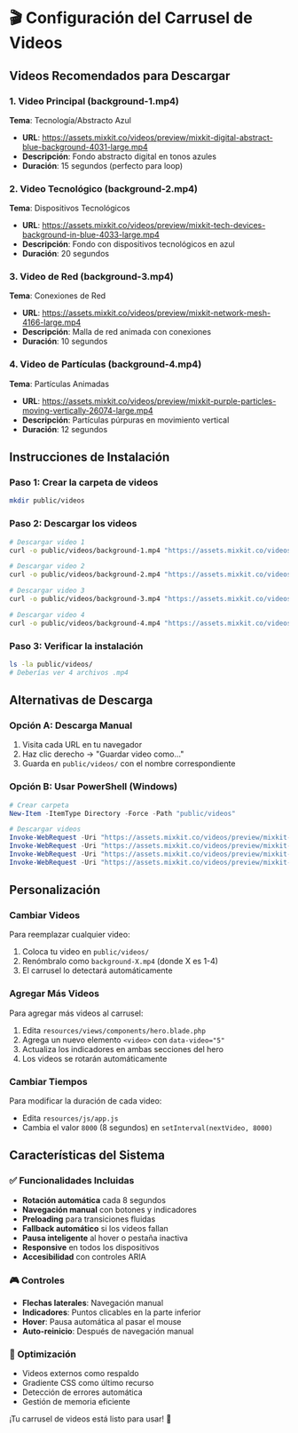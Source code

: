 # 🎬 Configuración del Carrusel de Videos

## Videos Recomendados para Descargar

### 1. Video Principal (background-1.mp4)
**Tema**: Tecnología/Abstracto Azul
- **URL**: https://assets.mixkit.co/videos/preview/mixkit-digital-abstract-blue-background-4031-large.mp4
- **Descripción**: Fondo abstracto digital en tonos azules
- **Duración**: 15 segundos (perfecto para loop)

### 2. Video Tecnológico (background-2.mp4)
**Tema**: Dispositivos Tecnológicos
- **URL**: https://assets.mixkit.co/videos/preview/mixkit-tech-devices-background-in-blue-4033-large.mp4
- **Descripción**: Fondo con dispositivos tecnológicos en azul
- **Duración**: 20 segundos

### 3. Video de Red (background-3.mp4)
**Tema**: Conexiones de Red
- **URL**: https://assets.mixkit.co/videos/preview/mixkit-network-mesh-4166-large.mp4
- **Descripción**: Malla de red animada con conexiones
- **Duración**: 10 segundos

### 4. Video de Partículas (background-4.mp4)
**Tema**: Partículas Animadas
- **URL**: https://assets.mixkit.co/videos/preview/mixkit-purple-particles-moving-vertically-26074-large.mp4
- **Descripción**: Partículas púrpuras en movimiento vertical
- **Duración**: 12 segundos

## Instrucciones de Instalación

### Paso 1: Crear la carpeta de videos
```bash
mkdir public/videos
```

### Paso 2: Descargar los videos
```bash
# Descargar video 1
curl -o public/videos/background-1.mp4 "https://assets.mixkit.co/videos/preview/mixkit-digital-abstract-blue-background-4031-large.mp4"

# Descargar video 2
curl -o public/videos/background-2.mp4 "https://assets.mixkit.co/videos/preview/mixkit-tech-devices-background-in-blue-4033-large.mp4"

# Descargar video 3
curl -o public/videos/background-3.mp4 "https://assets.mixkit.co/videos/preview/mixkit-network-mesh-4166-large.mp4"

# Descargar video 4
curl -o public/videos/background-4.mp4 "https://assets.mixkit.co/videos/preview/mixkit-purple-particles-moving-vertically-26074-large.mp4"
```

### Paso 3: Verificar la instalación
```bash
ls -la public/videos/
# Deberías ver 4 archivos .mp4
```

## Alternativas de Descarga

### Opción A: Descarga Manual
1. Visita cada URL en tu navegador
2. Haz clic derecho → "Guardar video como..."
3. Guarda en `public/videos/` con el nombre correspondiente

### Opción B: Usar PowerShell (Windows)
```powershell
# Crear carpeta
New-Item -ItemType Directory -Force -Path "public/videos"

# Descargar videos
Invoke-WebRequest -Uri "https://assets.mixkit.co/videos/preview/mixkit-digital-abstract-blue-background-4031-large.mp4" -OutFile "public/videos/background-1.mp4"
Invoke-WebRequest -Uri "https://assets.mixkit.co/videos/preview/mixkit-tech-devices-background-in-blue-4033-large.mp4" -OutFile "public/videos/background-2.mp4"
Invoke-WebRequest -Uri "https://assets.mixkit.co/videos/preview/mixkit-network-mesh-4166-large.mp4" -OutFile "public/videos/background-3.mp4"
Invoke-WebRequest -Uri "https://assets.mixkit.co/videos/preview/mixkit-purple-particles-moving-vertically-26074-large.mp4" -OutFile "public/videos/background-4.mp4"
```

## Personalización

### Cambiar Videos
Para reemplazar cualquier video:
1. Coloca tu video en `public/videos/`
2. Renómbralo como `background-X.mp4` (donde X es 1-4)
3. El carrusel lo detectará automáticamente

### Agregar Más Videos
Para agregar más videos al carrusel:
1. Edita `resources/views/components/hero.blade.php`
2. Agrega un nuevo elemento `<video>` con `data-video="5"`
3. Actualiza los indicadores en ambas secciones del hero
4. Los videos se rotarán automáticamente

### Cambiar Tiempos
Para modificar la duración de cada video:
- Edita `resources/js/app.js`
- Cambia el valor `8000` (8 segundos) en `setInterval(nextVideo, 8000)`

## Características del Sistema

### ✅ Funcionalidades Incluidas
- **Rotación automática** cada 8 segundos
- **Navegación manual** con botones y indicadores
- **Preloading** para transiciones fluidas
- **Fallback automático** si los videos fallan
- **Pausa inteligente** al hover o pestaña inactiva
- **Responsive** en todos los dispositivos
- **Accesibilidad** con controles ARIA

### 🎮 Controles
- **Flechas laterales**: Navegación manual
- **Indicadores**: Puntos clicables en la parte inferior
- **Hover**: Pausa automática al pasar el mouse
- **Auto-reinicio**: Después de navegación manual

### 🔧 Optimización
- Videos externos como respaldo
- Gradiente CSS como último recurso
- Detección de errores automática
- Gestión de memoria eficiente

¡Tu carrusel de videos está listo para usar! 🎉
